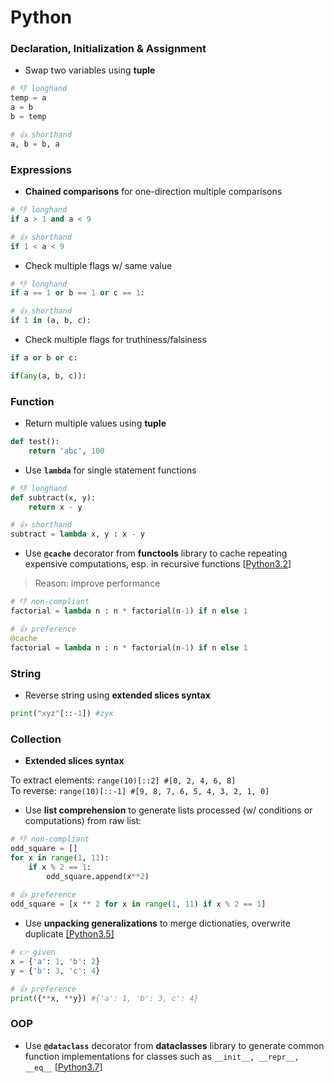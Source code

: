 # Python

### Declaration, Initialization & Assignment
+ Swap two variables using **tuple**
```py
# 👎 longhand
temp = a
a = b
b = temp

# 👍 shorthand
a, b = b, a
```


### Expressions
+ **Chained comparisons** for one-direction multiple comparisons
```py
# 👎 longhand
if a > 1 and a < 9

# 👍 shorthand
if 1 < a < 9
```

+ Check multiple flags w/ same value
```py
# 👎 longhand
if a == 1 or b == 1 or c == 1:

# 👍 shorthand
if 1 in (a, b, c):
```

+ Check multiple flags for truthiness/falsiness
```py
if a or b or c:

if(any(a, b, c)):
```

### Function
+ Return multiple values using **tuple**
```py
def test():
    return 'abc', 100
```

+ Use **```lambda```** for single statement functions
```py
# 👎 longhand
def subtract(x, y): 
    return x - y

# 👍 shorthand
subtract = lambda x, y : x - y
```

+ Use **```@cache```** decorator from **functools** library to cache repeating expensive computations, esp. in recursive functions [[Python3.2](https://docs.python.org/3/library/functools.html#functools.cache)]
> Reason: improve performance
```py
# 👎 non-compliant
factorial = lambda n : n * factorial(n-1) if n else 1

# 👍 preference
@cache
factorial = lambda n : n * factorial(n-1) if n else 1
```



### String
+ Reverse string using **extended slices syntax**
```py
print("xyz"[::-1]) #zyx
```



### Collection
+ **Extended slices syntax**
 
To extract elements: ```range(10)[::2] #[0, 2, 4, 6, 8]```   
To reverse: ```range(10)[::-1] #[9, 8, 7, 6, 5, 4, 3, 2, 1, 0]```

+ Use **list comprehension** to generate lists processed (w/ conditions or computations) from raw list:
```py
# 👎 non-compliant
odd_square = [] 
for x in range(1, 11): 
    if x % 2 == 1: 
        odd_square.append(x**2)
        
# 👍 preference
odd_square = [x ** 2 for x in range(1, 11) if x % 2 == 1] 
```

+ Use **unpacking generalizations** to merge dictionaties, overwrite duplicate [[Python3.5]](https://www.python.org/dev/peps/pep-0448/)
```py
# 👉 given
x = {'a': 1, 'b': 2}
y = {'b': 3, 'c': 4}

# 👍 preference
print({**x, **y}) #{'a': 1, 'b': 3, c': 4}
```



### OOP
+ Use **```@dataclass```** decorator from **dataclasses** library to generate common function implementations for classes such as ```__init__, __repr__, __eq__``` [[Python3.7](https://realpython.com/python-data-classes/)]

